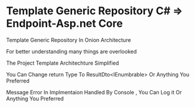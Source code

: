 # Template Generic Repository C#  => Endpoint-Asp.net Core
Template Generic Repository In Onion Architecture 

For better understanding many things are overlooked

The Project Template Architechture Simplified

You Can Change return Type To ResultDto<IEnumbrable<TEntity>> Or Anything You Preferred

Message Error In Implmentaion Handled By Console , You Can Log it Or Anything You Preferred  

